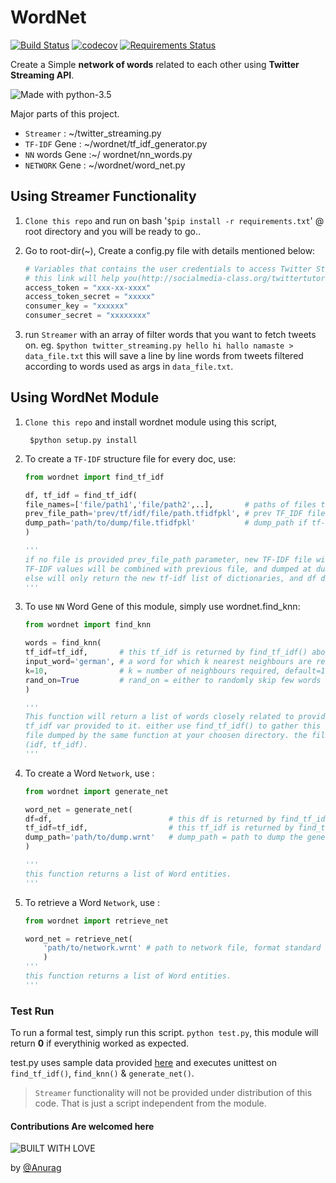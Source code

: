 # WordNet

[![Build Status](https://travis-ci.org/anuragkumarak95/wordnet.svg?branch=master)](https://travis-ci.org/anuragkumarak95/wordnet)
[![codecov](https://codecov.io/gh/anuragkumarak95/wordnet/branch/master/graph/badge.svg)](https://codecov.io/gh/anuragkumarak95/wordnet)
[![Requirements Status](https://requires.io/github/anuragkumarak95/wordnet/requirements.svg?branch=master)](https://requires.io/github/anuragkumarak95/wordnet/requirements/?branch=master)

Create a Simple **network of words** related to each other using **Twitter Streaming API**.

![Made with python-3.5](http://forthebadge.com/images/badges/made-with-python.svg)

Major parts of this project.

* `Streamer` : ~/twitter_streaming.py
* `TF-IDF` Gene : ~/wordnet/tf_idf_generator.py
* `NN` words Gene :~/ wordnet/nn_words.py
* `NETWORK` Gene : ~/wordnet/word_net.py

## Using Streamer Functionality

1. `Clone this repo` and run on bash '`$pip install -r requirements.txt`' @ root directory and you will be ready to go..

1. Go to root-dir(~), Create a config.py file with details mentioned below:
    ```python
    # Variables that contains the user credentials to access Twitter Streaming API
    # this link will help you(http://socialmedia-class.org/twittertutorial.html)
    access_token = "xxx-xx-xxxx"
    access_token_secret = "xxxxx"
    consumer_key = "xxxxxx"
    consumer_secret = "xxxxxxxx"
    ```
1. run `Streamer` with an array of filter words that you want to fetch tweets on. eg. `$python twitter_streaming.py hello hi hallo namaste > data_file.txt` this will save a line by line words from tweets filtered according to words used as args in `data_file.txt`.

## Using WordNet Module

1. `Clone this repo` and install wordnet module using this script,

        $python setup.py install

1. To create a `TF-IDF` structure file for every doc, use:

    ```python
    from wordnet import find_tf_idf

    df, tf_idf = find_tf_idf(
    file_names=['file/path1','file/path2',..],       # paths of files to be processed.(create using twitter_streamer.py)
    prev_file_path='prev/tf/idf/file/path.tfidfpkl', # prev TF_IDF file to modify over, format standard is .tfidfpkl. default = None
    dump_path='path/to/dump/file.tfidfpkl'           # dump_path if tf-idf needs to be dumped, format standard is .tfidfpkl. default = None
    )

    '''
    if no file is provided prev_file_path parameter, new TF-IDF file will be generated ,and else
    TF-IDF values will be combined with previous file, and dumped at dump_path if mentioned,
    else will only return the new tf-idf list of dictionaries, and df dictionary.
    '''
    ```
1. To use `NN` Word Gene of this module, simply use wordnet.find_knn:

    ```python
    from wordnet import find_knn

    words = find_knn(
    tf_idf=tf_idf,       # this tf_idf is returned by find_tf_idf() above.
    input_word='german', # a word for which k nearest neighbours are required.
    k=10,                # k = number of neighbours required, default=10
    rand_on=True         # rand_on = either to randomly skip few words or show initial k words default=True
    )

    '''
    This function will return a list of words closely related to provided input_word refering to
    tf_idf var provided to it. either use find_tf_idf() to gather this var or pickle.load() a dump
    file dumped by the same function at your choosen directory. the file contains 2 lists in format
    (idf, tf_idf).
    '''
    ```

1. To create a Word `Network`, use :

    ```python
    from wordnet import generate_net

    word_net = generate_net(
    df=df,                          # this df is returned by find_tf_idf() above.
    tf_idf=tf_idf,                  # this tf_idf is returned by find_tf_idf() above.
    dump_path='path/to/dump.wrnt'   # dump_path = path to dump the generated files, format standard is .wrnt. default=None
    )

    '''
    this function returns a list of Word entities.
    '''
    ```

1. To retrieve a Word `Network`, use :

    ```python
    from wordnet import retrieve_net

    word_net = retrieve_net(
        'path/to/network.wrnt' # path to network file, format standard is .wrnt.
        )
    '''
    this function returns a list of Word entities.
    '''
    ```

### Test Run

To run a formal test, simply run this script. `python test.py`, this module will return **0** if everythinig worked as expected.

test.py uses sample data provided [here](https://github.com/anuragkumarak95/wordnet/tree/master/test) and executes unittest on `find_tf_idf()`, `find_knn()` & `generate_net()`.

> `Streamer` functionality will not be provided under distribution of this code. That is just a script independent from the module.

#### Contributions Are welcomed here

![BUILT WITH LOVE](http://forthebadge.com/images/badges/built-with-love.svg)

by [@Anurag](https://github.com/anuragkumarak95)
